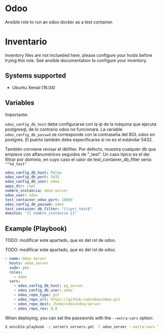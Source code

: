 # Odoo

Ansible role to run an odoo docker as a test container.

# Inventario

Inventory files are not inclueded here, please configure your hosts before
trying this role. See ansible documentation to configure your inventory.

## Systems supported

- Ubuntu Xenial (16.04)

## Variables

Importante:

`odoo_config_db_host` debe configurarse con la ip de la máquina que ejecuta
postgresql, de lo contrario odoo no funcionará.
La variable `odoo_config_db_passwd` se corresponde con la contraseña del ROL
odoo en postgres.
El puerto también debe especificarse si no es el estándar 5432.

También conviene revisar el dbfilter. Por defecto, muestra cualquier db que
empiece con alfanuméricos seguidos de "_test". Un caso típico es el dei
filtrar por dominio, en cuyo caso el valor de test_container_db_filter sería:
`"^%d_test"` 

```yaml
odoo_config_db_host: False
odoo_config_db_port: 5432
odoo_config_db_user: odoo
apps_dir: /opt
nombre_instancia: odoo-server
odoo_user: odoo
test_container_odoo_port: 18069
odoo_config_db_passwd: odoo
test_container_db_filter: "(\\w+)_test$"
dominio: "{{ nombre_instancia }}"

```


## Example (Playbook)

TODO: modificar este apartado, que es del rol de odoo.

TODO: modificar este apartado, que es del rol de odoo.

```yaml
- name: Odoo Server
  hosts: odoo_server
  sudo: yes
  roles:
    - odoo
  vars:
    - odoo_config_db_host: pg_server
    - odoo_config_db_user: odoo
    - odoo_repo_type: git
    - odoo_repo_url: https://github.com/odoo/odoo.git
    - odoo_repo_dest: /home/odoo/odoo/server
    - odoo_repo_rev: 8.0
```

When deploying, you can set the passwords with the `--extra-vars` option:

```sh
$ ansible-playbook -i servers servers.yml -l odoo_server --extra-vars "odoo_user_passwd=pAssWorD odoo_config_admin_passwd=SuPerPassWorD odoo_config_db_passwd=PaSswOrd"
```
